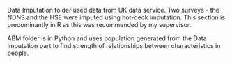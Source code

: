 Data Imputation folder used data from UK data service. Two surveys - the NDNS and the HSE were imputed using hot-deck imputation. This section is predominantly in R as this was recommended by my supervisor.

ABM folder is in Python and uses population generated from the Data Imputation part to find strength of relationships between characteristics in people.
